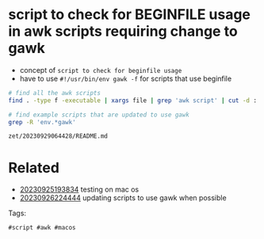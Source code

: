 # script to check for BEGINFILE usage in awk scripts requiring change to gawk

- concept of `script to check for beginfile usage`
- have to use `#!/usr/bin/env gawk -f` for scripts that use beginfile

```bash
# find all the awk scripts
find . -type f -executable | xargs file | grep 'awk script' | cut -d : -f 1 | xargs grep 'BEGINFILE\|ENDFILE'

# find example scripts that are updated to use gawk
grep -R 'env.*gawk'
```

` zet/20230929064428/README.md `

# Related

- [20230925193834](/zet/20230925193834/README.md) testing on mac os
- [20230926224444](/zet/20230926224444/README.md) updating scripts to use gawk when possible

Tags:

    #script #awk #macos
